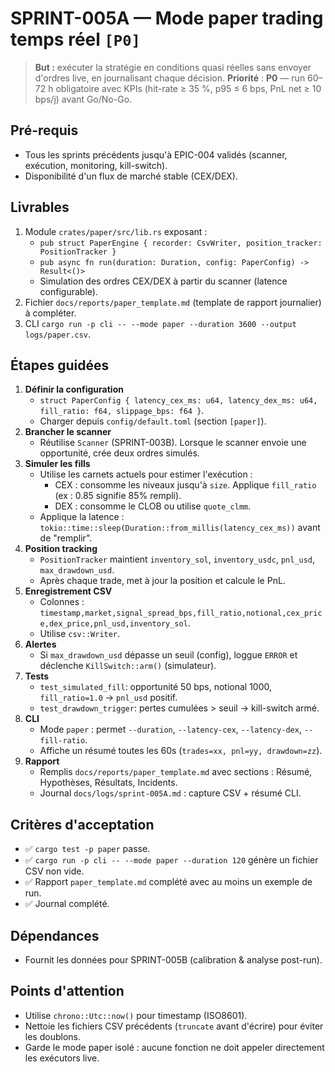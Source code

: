 # SPRINT-005A — Mode paper trading temps réel `[P0]`

> **But :** exécuter la stratégie en conditions quasi réelles sans envoyer d'ordres live, en journalisant chaque décision.
> **Priorité** : **P0** — run 60–72 h obligatoire avec KPIs (hit-rate ≥ 35 %, p95 ≤ 6 bps, PnL net ≥ 10 bps/j) avant Go/No-Go.

## Pré-requis
- Tous les sprints précédents jusqu'à EPIC-004 validés (scanner, exécution, monitoring, kill-switch).
- Disponibilité d'un flux de marché stable (CEX/DEX).

## Livrables
1. Module `crates/paper/src/lib.rs` exposant :
   - `pub struct PaperEngine { recorder: CsvWriter, position_tracker: PositionTracker }`
   - `pub async fn run(duration: Duration, config: PaperConfig) -> Result<()>`
   - Simulation des ordres CEX/DEX à partir du scanner (latence configurable).
2. Fichier `docs/reports/paper_template.md` (template de rapport journalier) à compléter.
3. CLI `cargo run -p cli -- --mode paper --duration 3600 --output logs/paper.csv`.

## Étapes guidées
1. **Définir la configuration**
   - `struct PaperConfig { latency_cex_ms: u64, latency_dex_ms: u64, fill_ratio: f64, slippage_bps: f64 }`.
   - Charger depuis `config/default.toml` (section `[paper]`).
2. **Brancher le scanner**
   - Réutilise `Scanner` (SPRINT-003B). Lorsque le scanner envoie une opportunité, crée deux ordres simulés.
3. **Simuler les fills**
   - Utilise les carnets actuels pour estimer l'exécution :
     - CEX : consomme les niveaux jusqu'à `size`. Applique `fill_ratio` (ex : 0.85 signifie 85% rempli).
     - DEX : consomme le CLOB ou utilise `quote_clmm`.
   - Applique la latence : `tokio::time::sleep(Duration::from_millis(latency_cex_ms))` avant de "remplir".
4. **Position tracking**
   - `PositionTracker` maintient `inventory_sol`, `inventory_usdc`, `pnl_usd`, `max_drawdown_usd`.
   - Après chaque trade, met à jour la position et calcule le PnL.
5. **Enregistrement CSV**
   - Colonnes : `timestamp,market,signal_spread_bps,fill_ratio,notional,cex_price,dex_price,pnl_usd,inventory_sol`.
   - Utilise `csv::Writer`.
6. **Alertes**
   - Si `max_drawdown_usd` dépasse un seuil (config), loggue `ERROR` et déclenche `KillSwitch::arm()` (simulateur).
7. **Tests**
   - `test_simulated_fill`: opportunité 50 bps, notional 1000, `fill_ratio=1.0` → `pnl_usd` positif.
   - `test_drawdown_trigger`: pertes cumulées > seuil → kill-switch armé.
8. **CLI**
   - Mode `paper` : permet `--duration`, `--latency-cex`, `--latency-dex`, `--fill-ratio`.
   - Affiche un résumé toutes les 60s (`trades=xx, pnl=yy, drawdown=zz`).
9. **Rapport**
   - Remplis `docs/reports/paper_template.md` avec sections : Résumé, Hypothèses, Résultats, Incidents.
   - Journal `docs/logs/sprint-005A.md` : capture CSV + résumé CLI.

## Critères d'acceptation
- ✅ `cargo test -p paper` passe.
- ✅ `cargo run -p cli -- --mode paper --duration 120` génère un fichier CSV non vide.
- ✅ Rapport `paper_template.md` complété avec au moins un exemple de run.
- ✅ Journal complété.

## Dépendances
- Fournit les données pour SPRINT-005B (calibration & analyse post-run).

## Points d'attention
- Utilise `chrono::Utc::now()` pour timestamp (ISO8601).
- Nettoie les fichiers CSV précédents (`truncate` avant d'écrire) pour éviter les doublons.
- Garde le mode paper isolé : aucune fonction ne doit appeler directement les exécutors live.
